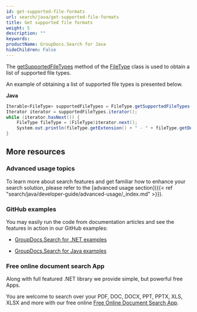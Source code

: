 ```yaml
---
id: get-supported-file-formats
url: search/java/get-supported-file-formats
title: Get supported file formats
weight: 5
description: ""
keywords: 
productName: GroupDocs.Search for Java
hideChildren: False
---
```

The [getSupportedFileTypes](https://apireference.groupdocs.com/search/java/com.groupdocs.search.results/FileType#getSupportedFileTypes()) method of the [FileType](https://apireference.groupdocs.com/search/java/com.groupdocs.search.results/FileType) class is used to obtain a list of supported file types.

An example of obtaining a list of supported file types is presented below.

**Java**

```csharp
Iterable<FileType> supportedFileTypes = FileType.getSupportedFileTypes();
Iterator iterator = supportedFileTypes.iterator();      
while (iterator.hasNext()) {
    FileType fileType = (FileType)iterator.next();
    System.out.println(fileType.getExtension() + " - " + fileType.getDescription());
}
```

## More resources

### Advanced usage topics

To learn more about search features and get familiar how to enhance your search solution, please refer to the [advanced usage section]({{< ref "search/java/developer-guide/advanced-usage/_index.md" >}}).

### GitHub examples

You may easily run the code from documentation articles and see the features in action in our GitHub examples:

*   [GroupDocs.Search for .NET examples](https://github.com/groupdocs-search/GroupDocs.Search-for-.NET)
    
*   [GroupDocs.Search for Java examples](https://github.com/groupdocs-search/GroupDocs.Search-for-Java)
    

### Free online document search App

Along with full featured .NET library we provide simple, but powerful free Apps.

You are welcome to search over your PDF, DOC, DOCX, PPT, PPTX, XLS, XLSX and more with our free online [Free Online Document Search App](https://products.groupdocs.app/search).
